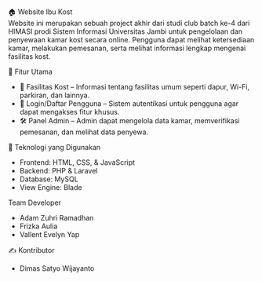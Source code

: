 🏠 Website Ibu Kost  
Website ini merupakan sebuah project akhir dari studi club batch ke-4 dari HIMASI prodi Sistem Informasi Universitas Jambi untuk pengelolaan dan penyewaan kamar kost secara online. Pengguna dapat melihat ketersediaan kamar, melakukan pemesanan, serta melihat informasi lengkap mengenai fasilitas kost.

📌 Fitur Utama
- 🧹 Fasilitas Kost – Informasi tentang fasilitas umum seperti dapur, Wi-Fi, parkiran, dan lainnya.
- 👤 Login/Daftar Pengguna – Sistem autentikasi untuk pengguna agar dapat mengakses fitur khusus.
- 🛠️ Panel Admin – Admin dapat mengelola data kamar, memverifikasi pemesanan, dan melihat data penyewa.

🧰 Teknologi yang Digunakan
- Frontend: HTML, CSS, & JavaScript
- Backend: PHP & Laravel
- Database: MySQL
- View Engine: Blade

Team Developer
- Adam Zuhri Ramadhan
- Frizka Aulia
- Vallent Evelyn Yap

✍️ Kontributor
- Dimas Satyo Wijayanto
